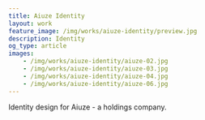 ```yaml
---
title: Aiuze Identity
layout: work
feature_image: /img/works/aiuze-identity/preview.jpg
description: Identity
og_type: article
images:
    - /img/works/aiuze-identity/aiuze-02.jpg
    - /img/works/aiuze-identity/aiuze-03.jpg
    - /img/works/aiuze-identity/aiuze-04.jpg
    - /img/works/aiuze-identity/aiuze-06.jpg
---
```

Identity design for Aiuze - a holdings company. 

